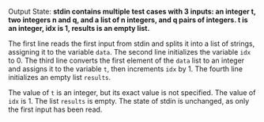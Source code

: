 Output State: **stdin contains multiple test cases with 3 inputs: an integer t, two integers n and q, and a list of n integers, and q pairs of integers. t is an integer, idx is 1, results is an empty list.**

The first line reads the first input from stdin and splits it into a list of strings, assigning it to the variable `data`. The second line initializes the variable `idx` to 0. The third line converts the first element of the `data` list to an integer and assigns it to the variable `t`, then increments `idx` by 1. The fourth line initializes an empty list `results`. 

The value of `t` is an integer, but its exact value is not specified. The value of `idx` is 1. The list `results` is empty. The state of stdin is unchanged, as only the first input has been read.